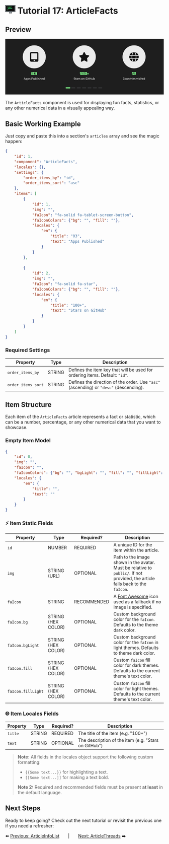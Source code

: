 # <img src="../assets/logo.png"> Tutorial 17: ArticleFacts

## Preview

![alt preview](../assets/article-facts-preview.png)

The `ArticleFacts` component is used for displaying fun facts, statistics, or any other numerical data in a visually appealing way. 

## Basic Working Example

Just copy and paste this into a section's `articles` array and see the magic happen:

```json
{
    "id": 1,
    "component": "ArticleFacts",
    "locales": {},
    "settings": {
        "order_items_by": "id",
        "order_items_sort": "asc"
    },
    "items": [
        {
            "id": 1,
            "img": "",
            "faIcon": "fa-solid fa-tablet-screen-button",
            "faIconColors": {"bg": "", "fill": ""},
            "locales": {
                "en": {
                    "title": "03",
                    "text": "Apps Published"
                }
            }
        },

        {
            "id": 2,
            "img": "",
            "faIcon": "fa-solid fa-star",
            "faIconColors": {"bg": "", "fill": ""},
            "locales": {
                "en": {
                    "title": "100+",
                    "text": "Stars on GitHub"
                }
            }
        }
    ]
}
```

### Required Settings

| Property                                 | Type    | Description                                                                           |
|------------------------------------------|---------|---------------------------------------------------------------------------------------|
| `order_items_by`                         | STRING  | Defines the item key that will be used for ordering items. Default: `"id"`.           |
| `order_items_sort`                       | STRING  | Defines the direction of the order. Use `"asc"` (ascending) or `"desc"` (descending). |

## Item Structure

Each item of the `ArticleFacts` article represents a fact or statistic, which can be a number, percentage, or any other numerical data that you want to showcase.

### Empty Item Model
```json
{
    "id": 0,
    "img": "",
    "faIcon": "",
    "faIconColors": {"bg": "", "bgLight": "", "fill": "", "fillLight": ""},
    "locales": {
        "en": {
            "title": "",
            "text": ""
        }
    }
}
```

### ⚡ Item Static Fields

| Property               | Type               | Required?   | Description                                                                                                                    |
|------------------------|--------------------|-------------|--------------------------------------------------------------------------------------------------------------------------------|
| `id`                   | NUMBER             | REQUIRED    | A unique ID for the item within the article.                                                                                   |
| `img`                  | STRING (URL)       | OPTIONAL    | Path to the image shown in the avatar. Must be relative to `public/`. If not provided, the article falls back to the `faIcon`. |
| `faIcon`               | STRING             | RECOMMENDED | A [Font Awesome](https://fontawesome.com/search?ic=free) icon used as a fallback if no image is specified.                     |
| `faIcon.bg`            | STRING (HEX COLOR) | OPTIONAL    | Custom background color for the `faIcon`. Defaults to the theme dark color.                                                    |
| `faIcon.bgLight`       | STRING (HEX COLOR) | OPTIONAL    | Custom background color for the `faIcon` in light themes. Defaults to theme dark color.                                        |
| `faIcon.fill`          | STRING (HEX COLOR) | OPTIONAL    | Custom `faIcon` fill color for dark themes. Defaults to the current theme's text color.                                        |
| `faIcon.fillLight`     | STRING (HEX COLOR) | OPTIONAL    | Custom `faIcon` fill color for light themes. Defaults to the current theme's text color.                                       |

### 🌐 Item Locales Fields

| Property | Type   | Required?   | Description                                          |
|----------|--------|-------------|------------------------------------------------------|
| `title`  | STRING | REQUIRED    | The title of the item (e.g. "100+")                  |
| `text`   | STRING | OPTIONAL    | The description of the item (e.g. "Stars on GitHub") |


> **Note:** All fields in the locales object support the following custom formatting:
>- `{{Some text...}}` for highlighting a text.
>- `[[Some text...]]` for making a text bold.
>
> **Note 2:** Required and recommended fields must be present **at least** in the default language.

## Next Steps
Ready to keep going? Check out the next tutorial or revisit the previous one if you need a refresher:

⬅️ [Previous: ArticleInfoList](./TUTORIAL_16_ARTICLE_INFO_LIST.md)
&nbsp;&nbsp;&nbsp;&nbsp;&nbsp;&nbsp;|&nbsp;&nbsp;&nbsp;&nbsp;&nbsp;&nbsp;
[Next: ArticleThreads](./TUTORIAL_18_ARTICLE_THREADS.md) ➡️ 
